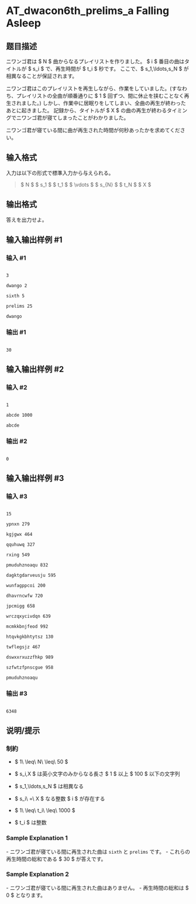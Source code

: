 # AT_dwacon6th_prelims_a Falling Asleep

## 题目描述

[problemUrl]: https://atcoder.jp/contests/dwacon6th-prelims/tasks/dwacon6th_prelims_a

ニワンゴ君は $ N $ 曲からなるプレイリストを作りました。 $ i $ 番目の曲はタイトルが $ s_i $ で、再生時間が $ t_i $ 秒です。 ここで、$ s_1,\ldots,s_N $ が相異なることが保証されます。

ニワンゴ君はこのプレイリストを再生しながら、作業をしていました。(すなわち、プレイリストの全曲が順番通りに $ 1 $ 回ずつ、間に休止を挟むことなく再生されました。) しかし、作業中に居眠りをしてしまい、全曲の再生が終わったあとに起きました。 記録から、タイトルが $ X $ の曲の再生が終わるタイミングでニワンゴ君が寝てしまったことがわかりました。

ニワンゴ君が寝ている間に曲が再生された時間が何秒あったかを求めてください。

## 输入格式

入力は以下の形式で標準入力から与えられる。

> $ N $ $ s_1 $ $ t_1 $ $ \vdots $ $ s_{N} $ $ t_N $ $ X $

## 输出格式

答えを出力せよ。

## 输入输出样例 #1

### 输入 #1

```
3
dwango 2
sixth 5
prelims 25
dwango
```

### 输出 #1

```
30
```

## 输入输出样例 #2

### 输入 #2

```
1
abcde 1000
abcde
```

### 输出 #2

```
0
```

## 输入输出样例 #3

### 输入 #3

```
15
ypnxn 279
kgjgwx 464
qquhuwq 327
rxing 549
pmuduhznoaqu 832
dagktgdarveusju 595
wunfagppcoi 200
dhavrncwfw 720
jpcmigg 658
wrczqxycivdqn 639
mcmkkbnjfeod 992
htqvkgkbhtytsz 130
twflegsjz 467
dswxxrxuzzfhkp 989
szfwtzfpnscgue 958
pmuduhznoaqu
```

### 输出 #3

```
6348
```

## 说明/提示

### 制約

- $ 1\ \leq\ N\ \leq\ 50 $
- $ s_i,X $ は英小文字のみからなる長さ $ 1 $ 以上 $ 100 $ 以下の文字列
- $ s_1,\ldots,s_N $ は相異なる
- $ s_i\ =\ X $ なる整数 $ i $ が存在する
- $ 1\ \leq\ t_i\ \leq\ 1000 $
- $ t_i $ は整数

### Sample Explanation 1

\- ニワンゴ君が寝ている間に再生された曲は `sixth` と `prelims` です。 - これらの再生時間の総和である $ 30 $ が答えです。

### Sample Explanation 2

\- ニワンゴ君が寝ている間に再生された曲はありません。 - 再生時間の総和は $ 0 $ となります。